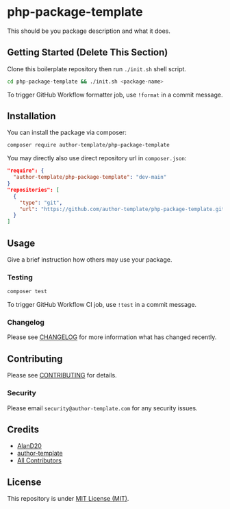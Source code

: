 # php-package-template

This should be you package description and what it does.

## Getting Started (Delete This Section)

Clone this boilerplate repository then run `./init.sh` shell script.

```bash
cd php-package-template && ./init.sh <package-name>
```

To trigger GitHub Workflow formatter job, use `!format` in a commit message.

## Installation

You can install the package via composer:

```bash
composer require author-template/php-package-template
```

You may directly also use direct repository url in `composer.json`:

```json
"require": {
  "author-template/php-package-template": "dev-main"
}
"repositories": [
  {
    "type": "git",
    "url": "https://github.com/author-template/php-package-template.git"
  }
]
```

## Usage

Give a brief instruction how others may use your package.

### Testing

```bash
composer test
```

To trigger GitHub Workflow CI job, use `!test` in a commit message.

### Changelog

Please see [CHANGELOG](CHANGELOG.md) for more information what has changed
recently.

## Contributing

Please see [CONTRIBUTING](CONTRIBUTING.md) for details.

### Security

Please email `security@author-template.com` for any security issues.

## Credits

-   [AlanD20](https://github.com/AlanD20)
-   [author-template](https://github.com/author-template)
-   [All Contributors](../../contributors)

## License

This repository is under [MIT License (MIT)](LICENSE).
